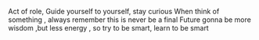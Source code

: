 Act of role,  Guide yourself to yourself, stay curious
When think of something , always remember this is never be a final
Future gonna be more wisdom ,but less energy , so try to be smart, learn to be smart

